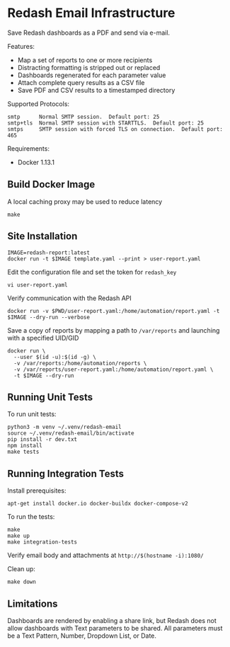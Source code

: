 Redash Email Infrastructure
===========================

Save Redash dashboards as a PDF and send via e-mail.

Features:

* Map a set of reports to one or more recipients
* Distracting formatting is stripped out or replaced
* Dashboards regenerated for each parameter value
* Attach complete query results as a CSV file
* Save PDF and CSV results to a timestamped directory

Supported Protocols:

    smtp      Normal SMTP session.  Default port: 25
    smtp+tls  Normal SMTP session with STARTTLS.  Default port: 25
    smtps     SMTP session with forced TLS on connection.  Default port: 465

Requirements:

* Docker 1.13.1

Build Docker Image
------------------

A local caching proxy may be used to reduce latency

    make

Site Installation
-----------------

    IMAGE=redash-report:latest
    docker run -t $IMAGE template.yaml --print > user-report.yaml

Edit the configuration file and set the token for `redash_key`

    vi user-report.yaml

Verify communication with the Redash API

    docker run -v $PWD/user-report.yaml:/home/automation/report.yaml -t $IMAGE --dry-run --verbose

Save a copy of reports by mapping a path to `/var/reports` and launching with a
specified UID/GID

    docker run \
      --user $(id -u):$(id -g) \
      -v /var/reports:/home/automation/reports \
      -v /var/reports/user-report.yaml:/home/automation/report.yaml \
      -t $IMAGE --dry-run

Running Unit Tests
------------------

To run unit tests:

    python3 -m venv ~/.venv/redash-email
    source ~/.venv/redash-email/bin/activate
    pip install -r dev.txt
    npm install
    make tests

Running Integration Tests
-------------------------

Install prerequisites:

    apt-get install docker.io docker-buildx docker-compose-v2

To run the tests:

    make
    make up
    make integration-tests

Verify email body and attachments at `http://$(hostname -i):1080/`

Clean up:

    make down

Limitations
-----------

Dashboards are rendered by enabling a share link, but Redash does not allow
dashboards with Text parameters to be shared. All parameters must be a Text
Pattern, Number, Dropdown List, or Date.

